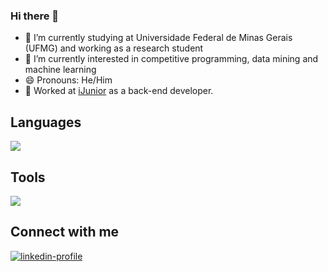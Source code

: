 ### Hi there 👋



- 🔭 I’m currently studying at Universidade Federal de Minas Gerais (UFMG) and working as a research student
- 🌱 I’m currently interested in competitive programming, data mining and machine learning
- 😄 Pronouns: He/Him
- 💼 Worked at [iJunior](https://ijunior.com.br/) as a back-end developer.



## Languages

![](https://skillicons.dev/icons?i=python,c,cpp,js,bash,julia)

## Tools

![](https://skillicons.dev/icons?i=linux,docker,git,github,nodejs,mysql,postman,latex,md,html)


## Connect with me

<a href="https://www.linkedin.com/in/raul-araju-a89556212/" target="blank"><img align="center" src="https://img.shields.io/badge/LinkedIn-0077B5?style=for-the-badge&logo=linkedin&logoColor=white" alt="linkedin-profile"  /></a>

